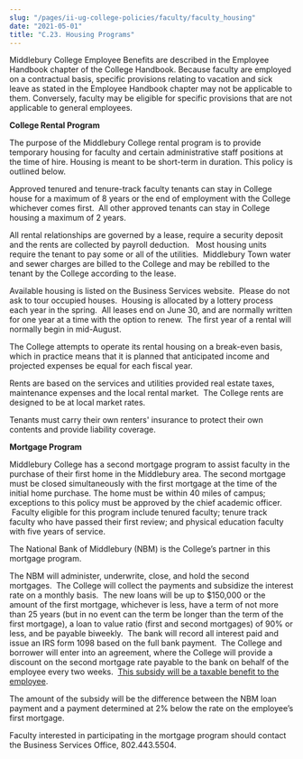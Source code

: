 ```yaml
---
slug: "/pages/ii-ug-college-policies/faculty/faculty_housing"
date: "2021-05-01"
title: "C.23. Housing Programs"
---
```


Middlebury College Employee Benefits are described in the Employee Handbook chapter of the College Handbook. Because faculty are employed on a contractual basis, specific provisions relating to vacation and sick leave as stated in the Employee Handbook chapter may not be applicable to them. Conversely, faculty may be eligible for specific provisions that are not applicable to general employees.  

**College Rental Program**

The purpose of the Middlebury College rental program is to provide temporary housing for faculty and certain administrative staff positions at the time of hire. Housing is meant to be short-term in duration. This policy is outlined below.

Approved tenured and tenure-track faculty tenants can stay in College house for a maximum of 8 years or the end of employment with the College whichever comes first.  All other approved tenants can stay in College housing a maximum of 2 years.

All rental relationships are governed by a lease, require a security deposit and the rents are collected by payroll deduction.   Most housing units require the tenant to pay some or all of the utilities.  Middlebury Town water and sewer charges are billed to the College and may be rebilled to the tenant by the College according to the lease.

Available housing is listed on the Business Services website.  Please do not ask to tour occupied houses.  Housing is allocated by a lottery process each year in the spring.  All leases end on June 30, and are normally written for one year at a time with the option to renew.  The first year of a rental will normally begin in mid-August.

The College attempts to operate its rental housing on a break-even basis, which in practice means that it is planned that anticipated income and projected expenses be equal for each fiscal year.

Rents are based on the services and utilities provided real estate taxes, maintenance expenses and the local rental market.  The College rents are designed to be at local market rates.

Tenants must carry their own renters' insurance to protect their own contents and provide liability coverage.

**Mortgage Program**

Middlebury College has a second mortgage program to assist faculty in the purchase of their first home in the Middlebury area. <span>The second mortgage must be closed simultaneously with the first mortgage at the time of the initial home purchase.</span> The home must be within 40 miles of campus; exceptions to this policy must be approved by the chief academic officer.  Faculty eligible for this program include tenured faculty; tenure track faculty who have passed their first review; and physical education faculty with five years of service.

The National Bank of Middlebury (NBM) is the College’s partner in this mortgage program.

The NBM will administer, underwrite, close, and hold the second mortgages.  The College will collect the payments and subsidize the interest rate on a monthly basis.  The new loans will be up to $150,000 or the amount of the first mortgage, whichever is less, have a term of not more than 25 years (but in no event can the term be longer than the term of the first mortgage), a loan to value ratio (first and second mortgages) of 90% or less, and be payable biweekly.  The bank will record all interest paid and issue an IRS form 1098 based on the full bank payment.  The College and borrower will enter into an agreement, where the College will provide a discount on the second mortgage rate payable to the bank on behalf of the employee every two weeks.  <span style="text-decoration:underline">This subsidy will be a taxable benefit to the employee</span>.

The amount of the subsidy will be the difference between the NBM loan payment and a payment determined at 2% below the rate on the employee’s first mortgage.

Faculty interested in participating in the mortgage program should contact the Business Services Office, 802.443.5504.